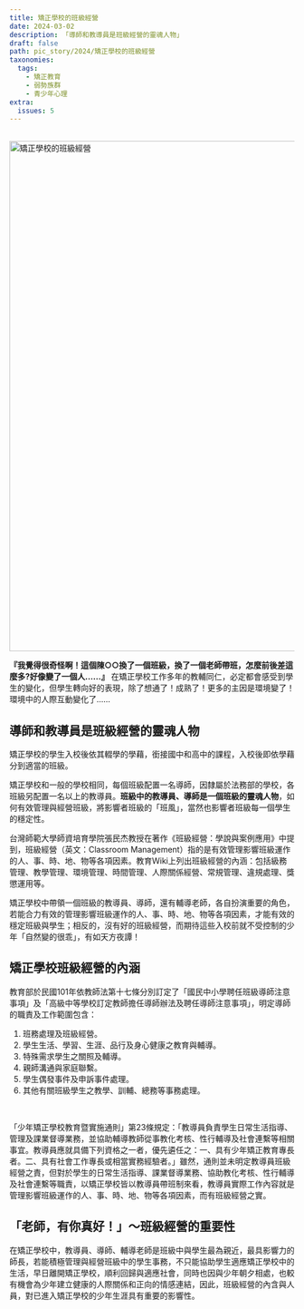 ```yaml
---
title: 矯正學校的班級經營
date: 2024-03-02
description: 「導師和教導員是班級經營的靈魂人物」
draft: false
path: pic_story/2024/矯正學校的班級經營
taxonomies:
  tags: 
    - 矯正教育
    - 弱勢族群
    - 青少年心理
extra:
  issues: 5
---
```

<br>
<a href="https://gs-foto.s3.ap-southeast-2.amazonaws.com/upload/%E7%9F%AF%E6%AD%A3%E5%AD%B8%E6%A0%A1%E7%9A%84%E7%8F%AD%E7%B4%9A%E7%B6%93%E7%87%9F.jpg" data-fancybox data-caption="矯正學校的班級經營">
  <img src="https://gs-foto.s3.ap-southeast-2.amazonaws.com/upload/%E7%9F%AF%E6%AD%A3%E5%AD%B8%E6%A0%A1%E7%9A%84%E7%8F%AD%E7%B4%9A%E7%B6%93%E7%87%9F.jpg" width="900" alt="矯正學校的班級經營" />
</a>
<br>

**『我覺得很奇怪啊！這個陳○○換了一個班級，換了一個老師帶班，怎麼前後差這麼多?好像變了一個人……』** 在矯正學校工作多年的教輔同仁，必定都會感受到學生的變化，但學生轉向好的表現，除了想通了！成熟了！更多的主因是環境變了！環境中的人際互動變化了……
<br>

## **導師和教導員是班級經營的靈魂人物**<br>

矯正學校的學生入校後依其輟學的學藉，銜接國中和高中的課程，入校後即依學藉分到適當的班級。

矯正學校和一般的學校相同，每個班級配置一名導師，因隸屬於法務部的學校，各班級另配置一名以上的教導員。**班級中的教導員、導師是一個班級的靈魂人物**，如何有效管理與經營班級，將影響者班級的「班風」，當然也影響者班級每一個學生的穩定性。

台灣師範大學師資培育學院張民杰教授在著作《班級經營：學說與案例應用》中提到，班級經營（英文：Classroom Management）指的是有效管理影響班級運作的人、事、時、地、物等各項因素。教育Ｗiki上列出班級經營的內涵：包括級務管理、教學管理、環境管理、時間管理、人際關係經營、常規管理、違規處理、獎懲運用等。

矯正學校中帶領一個班級的教導員、導師，還有輔導老師，各自扮演重要的角色，若能合力有效的管理影響班級運作的人、事、時、地、物等各項因素，才能有效的穩定班級與學生；相反的，沒有好的班級經營，而期待這些入校前就不受控制的少年「自然變的很乖」，有如天方夜譚！<br>

## **矯正學校班級經營的內涵**<br>

教育部於民國101年依教師法第十七條分別訂定了「國民中小學聘任班級導師注意事項」及「高級中等學校訂定教師擔任導師辦法及聘任導師注意事項」，明定導師的職責及工作範圍包含：<br>
1.	班務處理及班級經營。<br>
2.	學生生活、學習、生涯、品行及身心健康之教育與輔導。<br>
3.	特殊需求學生之關照及輔導。<br>
4.	親師溝通與家庭聯繫。<br>
5.	學生偶發事件及申訴事件處理。<br>
6.	其他有關班級學生之教學、訓輔、總務等事務處理。<br>
<br>

「少年矯正學校教育暨實施通則」第23條規定：「教導員負責學生日常生活指導、管理及課業督導業務，並協助輔導教師從事教化考核、性行輔導及社會連繫等相關事宜。教導員應就具備下列資格之一者，優先遴任之：一、具有少年矯正教育專長者。二、具有社會工作專長或相當實務經驗者。」雖然，通則並未明定教導員班級經營之責，但對於學生的日常生活指導、課業督導業務、協助教化考核、性行輔導及社會連繫等職責，以矯正學校皆以教導員帶班制來看，教導員實際工作內容就是管理影響班級運作的人、事、時、地、物等各項因素，而有班級經營之實。
<br>

## **「老師，有你真好！」～班級經營的重要性**<br>

在矯正學校中，教導員、導師、輔導老師是班級中與學生最為親近，最具影響力的師長，若能積極管理與經營班級中的學生事務，不只能協助學生適應矯正學校中的生活，早日離開矯正學校，順利回歸與適應社會，同時也因與少年朝夕相處，也較有機會為少年建立健康的人際關係和正向的情感連結，因此，班級經營的內含與人員，對已進入矯正學校的少年生涯具有重要的影響性。

 


